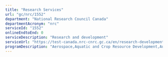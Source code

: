```yaml
---
title: "Research Services"
url: "gc/nrc/1552"
department: "National Research Council Canada"
departmentAcronym: "nrc"
serviceId: "1552"
onlineEndtoEnd: 0
serviceDescription: "Research and development"
serviceUrl: "https://test-canada.nrc-cnrc.gc.ca/en/research-development/research-collaboration"
programDescription: "Aerospace,Aquatic and Crop Resource Development,Automotive and Surface Transportation,Construction,Energy, Mining and Environment,Herzberg Astronomy & Astrophysics,Human Health Therapeutics,Metrology,Medical Devices,Nanotechnology,Ocean, Coastal and River Engineering,Security and Disruptive Technologies"
---
```


